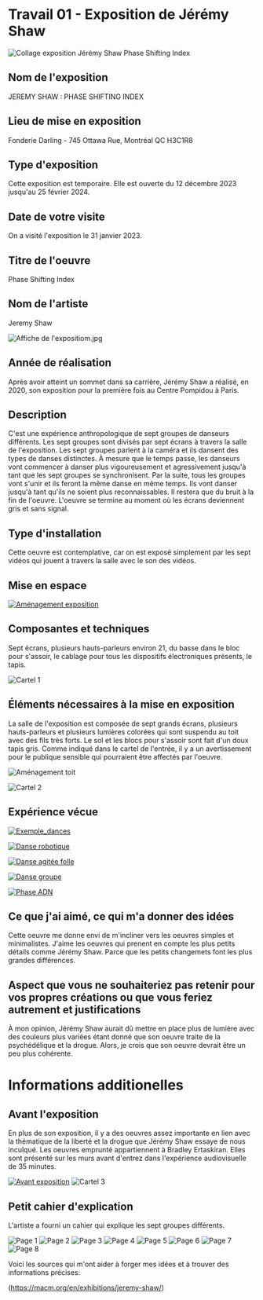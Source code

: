 # Travail 01 - Exposition de Jérémy Shaw

![Collage exposition Jérémy Shaw Phase Shifting Index](https://github.com/PerformX2/H24_V11_inspirations_CRUZ/blob/d963d3ed798f4b1ff450d1af8e73392a13fe4147/semaine_01/JEREMY_SHAW_phase_shifting_index/J%C3%A9r%C3%A9my_Shaw_expositon_collage.jpg)


## Nom de l'exposition
JEREMY SHAW : PHASE SHIFTING INDEX

## Lieu de mise en exposition
Fonderie Darling - 745 Ottawa Rue, Montréal QC H3C1R8

## Type d'exposition
Cette exposition est temporaire. Elle est ouverte du 12 décembre 2023 jusqu'au 25 février 2024.

## Date de votre visite
On a visité l'exposition le 31 janvier 2023.

## Titre de l'oeuvre
Phase Shifting Index

## Nom de l'artiste
Jeremy Shaw 

![Affiche de l'expositiom.jpg](https://github.com/PerformX2/H24_V11_inspirations_CRUZ/blob/db154eb4d3dcd4ebc2a7d0bdeaa53c9c1e833e15/semaine_01/JEREMY_SHAW_phase_shifting_index/Affiche_exposition.JPG)

## Année de réalisation
Après avoir atteint un sommet dans sa carrière, Jérémy Shaw a réalisé, en 2020, son exposition pour la première fois au Centre Pompidou à Paris.

## Description
C'est une expérience anthropologique de sept groupes de danseurs différents. Les sept groupes sont divisés par sept écrans à travers la salle de l'exposition. Les sept groupes parlent à la caméra et ils dansent des types de danses distinctes. À mesure que le temps passe, les danseurs vont commencer à danser plus vigoureusement et agressivement jusqu'à tant que les sept groupes se synchronisent. Par la suite, tous les groupes vont s'unir et ils feront la même danse en même temps. Ils vont danser jusqu'à tant qu'ils ne soient plus reconnaissables. Il restera que du bruit à la fin de l'oeuvre. L'oeuvre se termine au moment où les écrans deviennent gris et sans signal.

## Type d'installation 
Cette oeuvre est contemplative, car on est exposé simplement par les sept vidéos qui jouent à travers la salle avec le son des vidéos.

## Mise en espace 

[![Aménagement exposition](https://github.com/PerformX2/H24_V11_inspirations_CRUZ/blob/a456305ac3449776ace52ac4ed25152a1a77e94d/semaine_01/JEREMY_SHAW_phase_shifting_index/Capture_am%C3%A9nagement_exposition.png)](https://youtu.be/RpNF4Zk65Yw)

## Composantes et techniques 
Sept écrans, plusieurs hauts-parleurs environ 21, du basse dans le bloc pour s'assoir, le cablage pour tous les dispositifs électroniques présents, le tapis. 

![Cartel 1](https://github.com/PerformX2/H24_V11_inspirations_CRUZ/blob/d8d08ac76336da4f6ee9f921da0600c84343c1d5/semaine_01/JEREMY_SHAW_phase_shifting_index/cartel_1.JPG)

## Éléments nécessaires à la mise en exposition 
La salle de l'exposition est composée de sept grands écrans, plusieurs hauts-parleurs et plusieurs lumières colorées qui sont suspendu au toit avec des fils très forts. Le sol et les blocs pour s'assoir sont fait d'un doux tapis gris. Comme indiqué dans le cartel de l'entrée, il y a un avertissement pour le publique sensible qui pourraient être affectés par l'oeuvre.

![Aménagement toit](https://github.com/PerformX2/H24_V11_inspirations_CRUZ/blob/c6f5b195904c10c8f5401f1ee74df9d4aaee66df/semaine_01/JEREMY_SHAW_phase_shifting_index/Am%C3%A9nagement_toit.jpg)

![Cartel 2](https://github.com/PerformX2/H24_V11_inspirations_CRUZ/blob/498fcbc195482c8a0717422b1e8f728e689a7a5c/semaine_01/JEREMY_SHAW_phase_shifting_index/cartel_2.JPG)

## Expérience vécue

[![Exemple_dances](https://github.com/PerformX2/H24_V11_inspirations_CRUZ/blob/f5ef270432386ce5054f49096847431d040f3782/semaine_01/JEREMY_SHAW_phase_shifting_index/Capture_2_groupes_dansent.png)](https://www.youtube.com/watch?v=F0KPy2_7XhI?)

[![Danse robotique](https://github.com/PerformX2/H24_V11_inspirations_CRUZ/blob/20566fd79d022389ed2066e10a6bbe3b9c256024/semaine_01/JEREMY_SHAW_phase_shifting_index/Capture_dance_robotique.png)](https://youtu.be/tdRKN6O79wQ)

[![Danse agitée folle](https://github.com/PerformX2/H24_V11_inspirations_CRUZ/blob/7f5448a354620322e5d0295d02ab65cf966570d8/semaine_01/JEREMY_SHAW_phase_shifting_index/Capture_danse%20agit%C3%A9e_folle.png)](https://youtube.com/shorts/7ZNaNeZFBn0?feature=share)

[![Danse groupe](https://github.com/PerformX2/H24_V11_inspirations_CRUZ/blob/52f2b970e7fbf307f98800fd9896f2b4854537a1/semaine_01/JEREMY_SHAW_phase_shifting_index/Capture_danse_groupe.png)](https://youtu.be/A8ky_-8Pum8)

[![Phase ADN](https://github.com/PerformX2/H24_V11_inspirations_CRUZ/blob/92ad8286d3734353faac3a58095767e0fce06749/semaine_01/JEREMY_SHAW_phase_shifting_index/Capture_phase_ADN.png)](https://youtu.be/2-OoxMN9bgM)

## Ce que j'ai aimé, ce qui m'a donner des idées
Cette oeuvre me donne envi de m'incliner vers les oeuvres simples et minimalistes. J'aime les oeuvres qui prenent en compte les plus petits détails comme Jérémy Shaw. Parce que les petits changemets font les plus grandes différences.

## Aspect que vous ne souhaiteriez pas retenir pour vos propres créations ou que vous feriez autrement et justifications
À mon opinion, Jérémy Shaw aurait dû mettre en place plus de lumière avec des couleurs plus variées étant donné que son oeuvre traite de la psychédélique et la drogue. Alors, je crois que son oeuvre devrait être un peu plus cohérente.

# Informations additionelles

## Avant l'exposition
En plus de son exposition, il y a des oeuvres assez importante en lien avec la thématique de la liberté et la drogue que Jérémy Shaw essaye de nous inculqué. Les oeuvres emprunté appartiennent à Bradley Ertaskiran. Elles sont présenté sur les murs avant d'entrez dans l'expérience audiovisuelle de 35 minutes.

[![Avant exposition](https://github.com/PerformX2/H24_V11_inspirations_CRUZ/blob/d3d6a42c249118a3625c3c26d8725d98f8c0cc05/semaine_01/JEREMY_SHAW_phase_shifting_index/Capture_avant_exposition.png)](https://youtube.com/shorts/wzXOH1Ahem8) 
![Cartel 3](https://github.com/PerformX2/H24_V11_inspirations_CRUZ/blob/4d8bd018d6d8f1e3e82d1ad3bd0e1388626bf182/semaine_01/JEREMY_SHAW_phase_shifting_index/cartel_3.JPG)

## Petit cahier d'explication
L'artiste a fourni un cahier qui explique les sept groupes différents.

![Page 1](https://github.com/PerformX2/H24_V11_inspirations_CRUZ/blob/3c3e0e9c61b793929efebdea4a6d87996a01e51b/semaine_01/JEREMY_SHAW_phase_shifting_index/Cahier_info_1.JPG)
![Page 2](https://github.com/PerformX2/H24_V11_inspirations_CRUZ/blob/0f0af2071d951884fd9341a15825f2cc60d2af34/semaine_01/JEREMY_SHAW_phase_shifting_index/Cahier_info_2.JPG)
![Page 3](https://github.com/PerformX2/H24_V11_inspirations_CRUZ/blob/0f0af2071d951884fd9341a15825f2cc60d2af34/semaine_01/JEREMY_SHAW_phase_shifting_index/Cahier_info_3.JPG)
![Page 4](https://github.com/PerformX2/H24_V11_inspirations_CRUZ/blob/0f0af2071d951884fd9341a15825f2cc60d2af34/semaine_01/JEREMY_SHAW_phase_shifting_index/Cahier_info_4.JPG)
![Page 5](https://github.com/PerformX2/H24_V11_inspirations_CRUZ/blob/0f0af2071d951884fd9341a15825f2cc60d2af34/semaine_01/JEREMY_SHAW_phase_shifting_index/Cahier_info_5.JPG)
![Page 6](https://github.com/PerformX2/H24_V11_inspirations_CRUZ/blob/0f0af2071d951884fd9341a15825f2cc60d2af34/semaine_01/JEREMY_SHAW_phase_shifting_index/Cahier_info_6.JPG)
![Page 7](https://github.com/PerformX2/H24_V11_inspirations_CRUZ/blob/0f0af2071d951884fd9341a15825f2cc60d2af34/semaine_01/JEREMY_SHAW_phase_shifting_index/Cahier_info_7.JPG)
![Page 8](https://github.com/PerformX2/H24_V11_inspirations_CRUZ/blob/0f0af2071d951884fd9341a15825f2cc60d2af34/semaine_01/JEREMY_SHAW_phase_shifting_index/Cahier_info_8.JPG)


Voici les sources qui m'ont aider à forger mes idées et à trouver des informations précises:

(https://macm.org/en/exhibitions/jeremy-shaw/)

